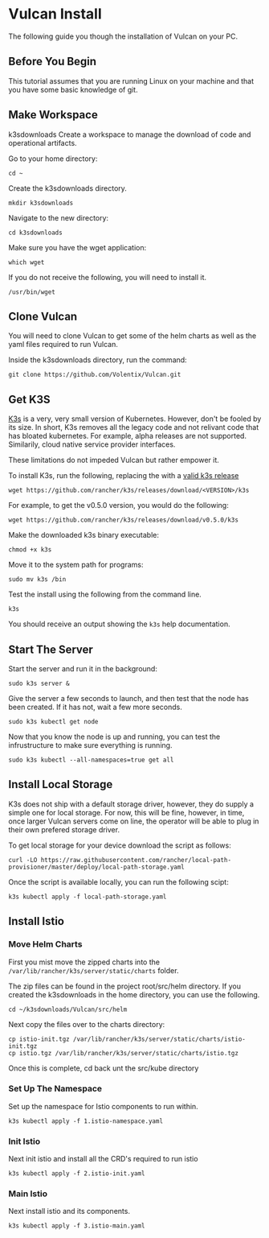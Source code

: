 # Vulcan Install
The following guide you though the installation of Vulcan on your PC.

## Before You Begin

This tutorial assumes that you are running Linux on your machine and that you have some basic knowledge of git.

## Make Workspace
k3sdownloads
Create a workspace to manage the download of code and operational artifacts.

Go to your home directory:
```
cd ~
```

Create the k3sdownloads directory.
```
mkdir k3sdownloads
```

Navigate to the new directory:
```
cd k3sdownloads
```

Make sure you have the wget application:
```
which wget
```

If you do not receive the following, you will need to install it.
```
/usr/bin/wget
```
## Clone Vulcan

You will need to clone Vulcan to get some of the helm charts as well as the yaml files required to run Vulcan.

Inside the k3sdownloads directory, run the command:
```
git clone https://github.com/Volentix/Vulcan.git
```

## Get K3S

[K3s](https://k3s.io/) is a very, very small version of Kubernetes. However, don't be fooled by its size. In short, K3s removes all the legacy code and not relivant code that has bloated kubernetes. For example, alpha releases are not supported. Similarily, cloud native service provider interfaces.

These limitations do not impeded Vulcan but rather empower it.

To install K3s, run the following, replacing the <VERSION> with a [valid k3s release](https://github.com/rancher/k3s/releases)
```
wget https://github.com/rancher/k3s/releases/download/<VERSION>/k3s
```

For example, to get the v0.5.0 version, you would do the following:
```
wget https://github.com/rancher/k3s/releases/download/v0.5.0/k3s
```

Make the downloaded k3s binary executable:
```
chmod +x k3s
```

Move it to the system path for programs:
```
sudo mv k3s /bin
```

Test the install using the following from the command line.
```
k3s
```

You should receive an output showing the `k3s` help documentation.

## Start The Server


Start the server and run it in the background:
```
sudo k3s server &
```
Give the server a few seconds to launch, and then test that the node has been created. If it has not, wait a few more seconds.
```
sudo k3s kubectl get node
```

Now that you know the node is up and running, you can test the infrustructure to make sure everything is running.
```
sudo k3s kubectl --all-namespaces=true get all
```

 ## Install Local Storage

K3s does not ship with a default storage driver, however, they do supply a simple one for local storage. For now, this will be fine, however, in time, once larger Vulcan servers come on line, the operator will be able to plug in their own prefered storage driver.

To get local storage for your device download the script as follows:
```
curl -LO https://raw.githubusercontent.com/rancher/local-path-provisioner/master/deploy/local-path-storage.yaml
```
Once the script is available locally, you can run the following scipt:
```
k3s kubectl apply -f local-path-storage.yaml
```

## Install Istio

### Move Helm Charts

First you mist move the zipped charts into the `/var/lib/rancher/k3s/server/static/charts` folder.

The zip files can be found in the project root/src/helm directory. If you created the k3sdownloads in the home directory, you can use the following.
```
cd ~/k3sdownloads/Vulcan/src/helm
```

Next copy the files over to the charts directory:
```
cp istio-init.tgz /var/lib/rancher/k3s/server/static/charts/istio-init.tgz
cp istio.tgz /var/lib/rancher/k3s/server/static/charts/istio.tgz
```

Once this is complete, cd back unt the src/kube directory

### Set Up The Namespace

Set up the namespace for Istio components to run within.
```
k3s kubectl apply -f 1.istio-namespace.yaml
```

### Init Istio

Next init istio and install all the CRD's required to run istio
```
k3s kubectl apply -f 2.istio-init.yaml
```

### Main Istio

Next install istio and its components.
```
k3s kubectl apply -f 3.istio-main.yaml
```